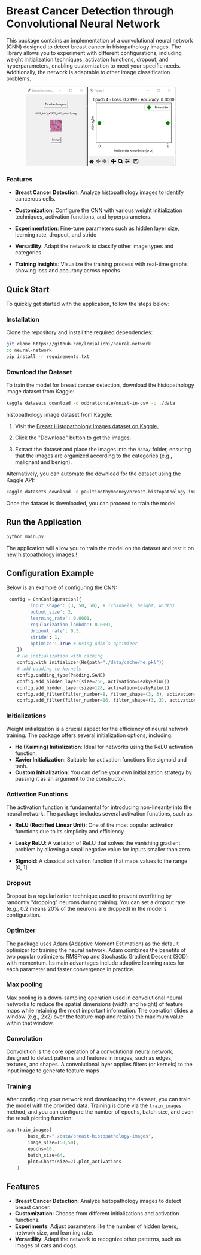 # Breast Cancer Detection through Convolutional Neural Network

This package contains an implementation of a convolutional neural network (CNN) designed to detect breast cancer in histopathology images. The library allows you to experiment with different configurations, including weight initialization techniques, activation functions, dropout, and hyperparameters, enabling customization to meet your specific needs. Additionally, the network is adaptable to other image classification problems.

<p align="center">
  <img src="img/Code_759jF7v1hl.gif" width="400" />
</p>

### Features
- **Breast Cancer Detection**:  Analyze histopathology images to identify cancerous cells.
- **Customization**: Configure the CNN with various weight initialization techniques, activation functions, and hyperparameters.
- **Experimentation**: Fine-tune parameters such as hidden layer size, learning rate, dropout, and stride

- **Versatility**:  Adapt the network to classify other image types and categories.
- **Training Insights**: Visualize the training process with real-time graphs showing loss and accuracy across epochs

## Quick Start
To quickly get started with the application, follow the steps below:

### Installation
Clone the repository and install the required dependencies:

```bash
git clone https://github.com/lcmialichi/neural-network
cd neural-network
pip install -r requirements.txt
```

### Download the Dataset
To train the model for breast cancer detection, download the histopathology image dataset from Kaggle:

```bash
kaggle datasets download -d oddrationale/mnist-in-csv -p ./data
```
 histopathology image dataset from Kaggle:  
1. Visit the [Breast Histopathology Images dataset on Kaggle.](https://www.kaggle.com/datasets/paultimothymooney/breast-histopathology-images/data)

2. Click the "Download" button to get the images.
3. Extract the dataset and place the images into the ``data/`` folder, ensuring that the images are organized according to the categories (e.g., malignant and benign).


Alternatively, you can automate the download for the dataset using the Kaggle API:

```bash
kaggle datasets download -d paultimothymooney/breast-histopathology-images -p ./data
```
Once the dataset is downloaded, you can proceed to train the model.

## Run the Application
```bash
python main.py
```
The application will allow you to train the model on the dataset and test it on new histopathology images.!

## Configuration Example
Below is an example of configuring the CNN:

```python
 config = CnnConfiguration({
        'input_shape': (3, 50, 50), # (channels, height, width)
        'output_size': 2,
        'learning_rate': 0.0001,
        'regularization_lambda': 0.0001,
        'dropout_rate': 0.3,
        'stride': 1,
        'optimize': True # Using Adam´s optimizer
    })
    # He initialization with caching
    config.with_initializer(He(path="./data/cache/he.pkl"))
    # add padding to kernels
    config.padding_type(Padding.SAME)
    config.add_hidden_layer(size=256, activation=LeakyRelu())
    config.add_hidden_layer(size=128, activation=LeakyRelu())               
    config.add_filter(filter_number=8, filter_shape=(3, 3), activation=LeakyRelu())
    config.add_filter(filter_number=16, filter_shape=(3, 3), activation=LeakyRelu())
```

### Initializations
Weight initialization is a crucial aspect for the efficiency of neural network training. The package offers several initialization options, including:

- **He (Kaiming) Initialization**: Ideal for networks using the ReLU activation function.
- **Xavier Initialization**: Suitable for activation functions like sigmoid and tanh.
- **Custom Initialization**: You can define your own initialization strategy by passing it as an argument to the constructor.

### Activation Functions
The activation function is fundamental for introducing non-linearity into the neural network. The package includes several activation functions, such as:

- **ReLU (Rectified Linear Unit)**: One of the most popular activation functions due to its simplicity and efficiency.
- **Leaky ReLU**: A variation of ReLU that solves the vanishing gradient problem by allowing a small negative value for inputs smaller than zero.

- **Sigmoid**: A classical activation function that maps values to the range [0, 1]

### Dropout
Dropout is a regularization technique used to prevent overfitting by randomly "dropping" neurons during training. You can set a dropout rate (e.g., 0.2 means 20% of the neurons are dropped) in the model's configuration.

### Optimizer
The package uses Adam (Adaptive Moment Estimation) as the default optimizer for training the neural network. Adam combines the benefits of two popular optimizers: RMSProp and Stochastic Gradient Descent (SGD) with momentum. Its main advantages include adaptive learning rates for each parameter and faster convergence in practice.

### Max pooling
Max pooling is a down-sampling operation used in convolutional neural networks to reduce the spatial dimensions (width and height) of feature maps while retaining the most important information. The operation slides a window (e.g., 2x2) over the feature map and retains the maximum value within that window.

### Convolution
Convolution is the core operation of a convolutional neural network, designed to detect patterns and features in images, such as edges, textures, and shapes. A convolutional layer applies filters (or kernels) to the input image to generate feature maps

### Training
After configuring your network and downloading the dataset, you can train the model with the provided data. Training is done via the ``train_images`` method, and you can configure the number of epochs, batch size, and even the result plotting function:

```python
app.train_images(
        base_dir="./data/breast-histopathology-images",
        image_size=(50,50),
        epochs=10,
        batch_size=64,
        plot=Chart(size=2).plot_activations
    )
```

## Features
- **Breast Cancer Detection**: Analyze histopathology images to detect breast cancer.
- **Customization**: Choose from different initializations and activation functions.
- **Experiments**: Adjust parameters like the number of hidden layers, network size, and learning rate.
- **Versatility**: Adapt the network to recognize other patterns, such as images of cats and dogs.